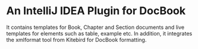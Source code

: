 An IntelliJ IDEA Plugin for DocBook
===================================

It contains templates for Book, Chapter and Section documents and live templates for elements such as table, example etc.
In addition, it integrates the xmlformat tool from Kitebird for DocBook formatting.